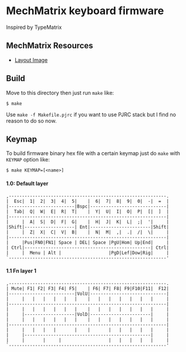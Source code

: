 MechMatrix keyboard firmware
======================
Inspired by TypeMatrix

## MechMatrix Resources
- [Layout Image](http://i.imgur.com/DCkj88y.jpg)

## Build
Move to this directory then just run `make` like:

    $ make

Use `make -f Makefile.pjrc` if you want to use PJRC stack but I find no reason to do so now.

## Keymap

To build firmware binary hex file with a certain keymap just do `make` with `KEYMAP` option like:

    $ make KEYMAP=[<name>]

#### 1.0: Default layer
	,------------------------------------------------------------.
	|  Esc|  1|  2|  3|  4|  5|    |  6|  7|  8|  9|  0|  -|  =  |
	|-------------------------|Bspc|-----------------------------|
	|  Tab|  Q|  W|  E|  R|  T|    |  Y|  U|  I|  O|  P|  [|  ]  |
	|------------------------------------------------------------|
	|     |  A|  S|  D|  F|  G|    |  H|  J|  K|  L|  ;|  '|     |
	|Shift|-------------------| Ent|-----------------------|Shift|
	|     |  Z|  X|  C|  V|  B|    |  N|  M|  ,|  .|  /|  \|     |
	|------------------------------------------------------------|
	|     |Pus|FN0|FN1| Space | DEL| Space |PgU|Hom| Up|End|     |
	| Ctrl|------------------------------------------------| Ctrl|
	|     |  Menu | Alt |                  |PgD|Lef|Dow|Rig|     |
	`------------------------------------------------------------'	
#### 1.1 Fn layer 1   
	,------------------------------------------------------------.
	| Mute| F1| F2| F3| F4| F5|    | F6| F7| F8| F9|F10|F11|  F12| 
	|-------------------------|VolU|-----------------------------|
	|     |   |   |   |   |   |    |   |   |   |   |   |   |     |
	|------------------------------------------------------------|
	|     |   |   |   |   |   |    |   |   |   |   |   |   |     |
	|     |-------------------|VolD|-----------------------|     |
	|     |   |   |   |   |   |    |   |   |   |   |   |   |     |
	|------------------------------------------------------------|
	|     |   |   |   |       |    |       |   |   |   |   |     |
	|     |------------------------------------------------|     |
	|     |       |     |                  |   |   |   |   |     |
	`------------------------------------------------------------'
